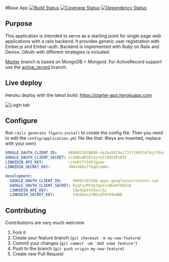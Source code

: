 #Base App
[![Build Status](https://travis-ci.org/joscas/base_app.png?branch=active_record)](https://travis-ci.org/joscas/base_app)
[![Coverage Status](https://coveralls.io/repos/joscas/base_app/badge.png?branch=active_record)](https://coveralls.io/r/joscas/base_app)
[![Dependency Status](https://gemnasium.com/joscas/base_app.png)](https://gemnasium.com/joscas/base_app)

## Purpose
This application is intended to serve as a starting point for single page web applications with a rails backend.
It provides generic user registration with Ember.js and Ember-auth. Backend is implemented with Ruby on Rails and Devise. OAuth with different strategies is included.

[Master](https://github.com/joscas/base_app/tree/master "MongoDB support") branch is based on MongoDB + Mongoid. For ActiveRecord support use the [active_record](https://github.com/joscas/base_app/tree/active_record "ActiveRecord support") branch. 

## Live deploy

Heroku deploy with the latest build: <a href="https://starter-app.herokuapp.com" target="_blank">https://starter-app.herokuapp.com</a>


![Login tab](http://joscas.github.com/base_app/starter_app_sign_in.png)

## Configure

Run `rails generate figaro:install` to create the config file. Then you need to edit the `config/application.yml` file like that:
(Keys are invented, replace with your own)

```yaml
GOOGLE_OAUTH_CLIENT_ID:     9090453928898-naibu567doi731fj99t10lbjt76o0s.apps.googleusercontent.com
GOOGLE_OAUTH_CLIENT_SECRET: Ccb9NuORtD7asre574S63Pv65Y
LINKEDIN_API_KEY:           riew01ft345fgzwv
LINKEDIN_SECRET_KEY:        JM443DDs7fhqDinm0u

development:
  GOOGLE_OAUTH_CLIENT_ID:     90901343298.apps.googleusercontent.com
  GOOGLE_OAUTH_CLIENT_SECRET: RyqFajMfdgfgwZsiN6xKt8GE1D
  LINKEDIN_API_KEY:           i8w41p4343ecr2z
  LINKEDIN_SECRET_KEY:        I4eEAdsafBbsdfdfd9o4WD
```

## Contributing
Contributions are very much welcome

1. Fork it
2. Create your feature branch (`git checkout -b my-new-feature`)
3. Commit your changes (`git commit -am 'Add some feature'`)
4. Push to the branch (`git push origin my-new-feature`)
5. Create new Pull Request